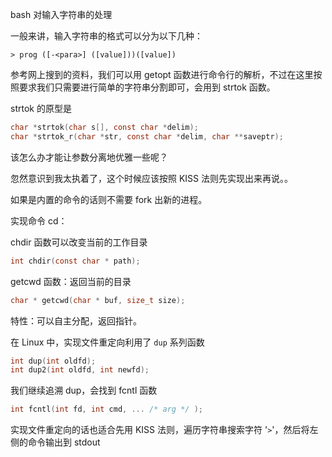 bash 对输入字符串的处理

一般来讲，输入字符串的格式可以分为以下几种：

```
> prog ([-<para>] ([value]))([value])
```

参考网上搜到的资料，我们可以用 getopt 函数进行命令行的解析，不过在这里按照要求我们只需要进行简单的字符串分割即可，会用到 strtok 函数。

strtok 的原型是

```c
char *strtok(char s[], const char *delim);
char *strtok_r(char *str, const char *delim, char **saveptr);
```

该怎么办才能让参数分离地优雅一些呢？

忽然意识到我太执着了，这个时候应该按照 KISS 法则先实现出来再说。。

如果是内置的命令的话则不需要 fork 出新的进程。

实现命令 cd：

chdir 函数可以改变当前的工作目录

```c
int chdir(const char * path);
```

getcwd 函数：返回当前的目录

```c
char * getcwd(char * buf, size_t size);
```

特性：可以自主分配，返回指针。

在 Linux 中，实现文件重定向利用了 `dup` 系列函数

```c
int dup(int oldfd);
int dup2(int oldfd, int newfd);
```

我们继续追溯 dup，会找到 fcntl 函数

```c
int fcntl(int fd, int cmd, ... /* arg */ );
```

实现文件重定向的话也适合先用 KISS 法则，遍历字符串搜索字符 '`>`'，然后将左侧的命令输出到 stdout


